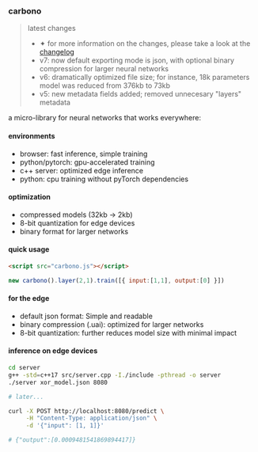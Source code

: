 ### carbono

> latest changes
> - ✦ for more information on the changes, please take a look at the [changelog](https://github.com/appvoid/carbono/blob/main/changelog.md)
> - v7: now default exporting mode is json, with optional binary compression for larger neural networks
> - v6: dramatically optimized file size; for instance, 18k parameters model was reduced from 376kb to 73kb
> - v5: new metadata fields added; removed unnecesary "layers" metadata

a micro-library for neural networks that works everywhere:

#### environments
- browser: fast inference, simple training
- python/pytorch: gpu-accelerated training
- c++ server: optimized edge inference
- python: cpu training without pyTorch dependencies

#### optimization
- compressed models (32kb → 2kb)
- 8-bit quantization for edge devices
- binary format for larger networks

#### quick usage
```html
<script src="carbono.js"></script>
```

```javascript
new carbono().layer(2,1).train([{ input:[1,1], output:[0] }])
```

#### for the edge
- default json format: Simple and readable
- binary compression (.uai): optimized for larger networks
- 8-bit quantization: further reduces model size with minimal impact

#### inference on edge devices

```bash
cd server
g++ -std=c++17 src/server.cpp -I./include -pthread -o server
./server xor_model.json 8080

# later...

curl -X POST http://localhost:8080/predict \
     -H "Content-Type: application/json" \
     -d '{"input": [1, 1]}'

# {"output":[0.0009481541869894417]}
```
